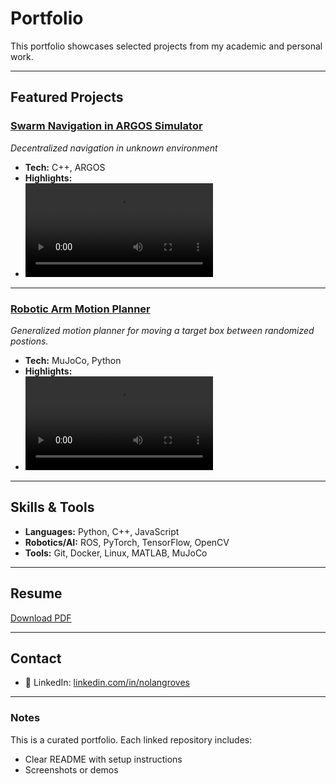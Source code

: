 # Portfolio

This portfolio showcases selected projects from my academic and personal work.

---

## Featured Projects

### [Swarm Navigation in ARGOS Simulator](https://github.com/nolangroves/SwarmNavigation)
*Decentralized navigation in unknown environment*  
- **Tech:** C++, ARGOS  
- **Highlights:**   
- ![demo](assets/argos.mp4)

---

### [Robotic Arm Motion Planner](https://github.com/yourusername/project2)
*Generalized motion planner for moving a target box between randomized postions.*  
- **Tech:** MuJoCo, Python 
- **Highlights:** 
- ![demo](assets/xarm7.mp4)


---

## Skills & Tools
- **Languages:** Python, C++, JavaScript  
- **Robotics/AI:** ROS, PyTorch, TensorFlow, OpenCV  
- **Tools:** Git, Docker, Linux, MATLAB, MuJoCo  

---

## Resume
[Download PDF](https://github.com/nolangroves/Resume/raw/main/Resume.pdf)  


---

## Contact
- 🔗 LinkedIn: [linkedin.com/in/nolangroves](https://linkedin.com/in/nolangroves)

---

### Notes
This is a curated portfolio. Each linked repository includes:  
- Clear README with setup instructions  
- Screenshots or demos  

